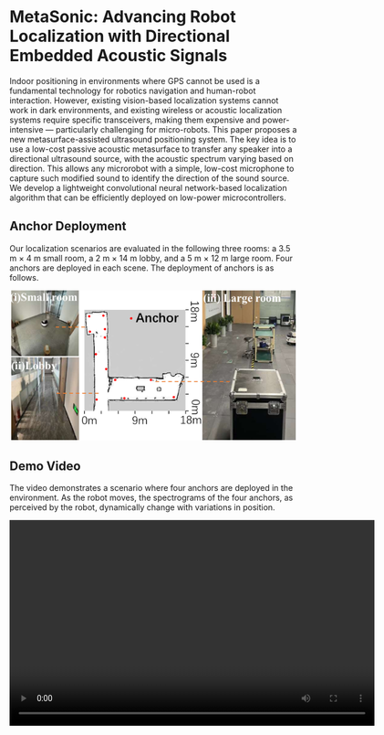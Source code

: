 # MetaSonic: Advancing Robot Localization with Directional Embedded Acoustic Signals

Indoor positioning in environments where GPS cannot be used is a fundamental technology for robotics navigation and human-robot interaction. However, existing vision-based localization systems cannot work in dark environments, and existing wireless or acoustic localization systems require specific transceivers, making them expensive and power-intensive — particularly challenging for micro-robots.
This paper proposes a new metasurface-assisted ultrasound positioning system. The key idea is to use a low-cost passive acoustic metasurface to transfer any speaker into a directional ultrasound source, with the acoustic spectrum varying based on direction. This allows any microrobot with a simple, low-cost microphone to capture such modified sound to identify the direction of the sound source. We develop a lightweight convolutional neural network-based localization algorithm that can be efficiently deployed on low-power microcontrollers. 

## Anchor Deployment
Our localization scenarios are evaluated in the following three rooms: a 3.5 m × 4 m small room, a 2 m × 14 m lobby, and a 5 m × 12 m large room. Four anchors are deployed in each scene. The deployment of anchors is as follows.

<div align="center">
  <img src="./img/scene.png" alt="Scenario" width="500">
</div>

## Demo Video
The video demonstrates a scenario where four anchors are deployed in the environment. As the robot moves, the spectrograms of the four anchors, as perceived by the robot, dynamically change with variations in position.

<div align="center">
  <video width="640" height="360" controls>
    <source src="./img/spectrum_and_moving_robot_.mp4" type="video/mp4">
    Your browser does not support the video tag.
  </video>
</div>
